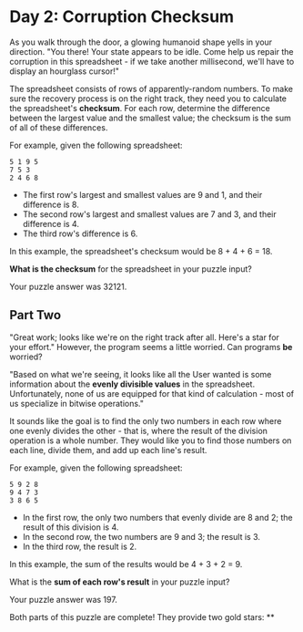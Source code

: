 # Day 2: Corruption Checksum

As you walk through the door, a glowing humanoid shape yells in your direction. "You there! Your state
appears to be idle. Come help us repair the corruption in this spreadsheet - if we take another millisecond,
we'll have to display an hourglass cursor!"

The spreadsheet consists of rows of apparently-random numbers. To make sure the recovery process is on the
right track, they need you to calculate the spreadsheet's **checksum**. For each row, determine the difference
between the largest value and the smallest value; the checksum is the sum of all of these differences.

For example, given the following spreadsheet:

```
5 1 9 5
7 5 3
2 4 6 8
```

* The first row's largest and smallest values are 9 and 1, and their difference is 8.
* The second row's largest and smallest values are 7 and 3, and their difference is 4.
* The third row's difference is 6.

In this example, the spreadsheet's checksum would be 8 + 4 + 6 = 18.

**What is the checksum** for the spreadsheet in your puzzle input?

Your puzzle answer was 32121.

## Part Two

"Great work; looks like we're on the right track after all. Here's a star for your effort." However, the
program seems a little worried. Can programs **be** worried?

"Based on what we're seeing, it looks like all the User wanted is some information about the
**evenly divisible values** in the spreadsheet. Unfortunately, none of us are equipped for that kind of
calculation - most of us specialize in bitwise operations."

It sounds like the goal is to find the only two numbers in each row where one evenly divides the other -
that is, where the result of the division operation is a whole number. They would like you to find those
numbers on each line, divide them, and add up each line's result.

For example, given the following spreadsheet:

```
5 9 2 8
9 4 7 3
3 8 6 5
```

* In the first row, the only two numbers that evenly divide are 8 and 2; the result of this division is 4.
* In the second row, the two numbers are 9 and 3; the result is 3.
* In the third row, the result is 2.

In this example, the sum of the results would be 4 + 3 + 2 = 9.

What is the **sum of each row's result** in your puzzle input?

Your puzzle answer was 197.

Both parts of this puzzle are complete! They provide two gold stars: **